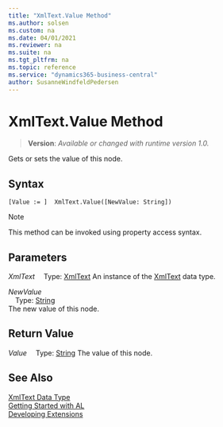 ```yaml
---
title: "XmlText.Value Method"
ms.author: solsen
ms.custom: na
ms.date: 04/01/2021
ms.reviewer: na
ms.suite: na
ms.tgt_pltfrm: na
ms.topic: reference
ms.service: "dynamics365-business-central"
author: SusanneWindfeldPedersen
---
```

[//]: # (START>DO_NOT_EDIT)
[//]: # (IMPORTANT:Do not edit any of the content between here and the END>DO_NOT_EDIT.)
[//]: # (Any modifications should be made in the .xml files in the ModernDev repo.)
# XmlText.Value Method
> **Version**: _Available or changed with runtime version 1.0._

Gets or sets the value of this node.


## Syntax
```
[Value := ]  XmlText.Value([NewValue: String])
```
> [!NOTE]
> This method can be invoked using property access syntax.
## Parameters
*XmlText*
&emsp;Type: [XmlText](xmltext-data-type.md)
An instance of the [XmlText](xmltext-data-type.md) data type.

*NewValue*  
&emsp;Type: [String](../string/string-data-type.md)  
The new value of this node.  


## Return Value
*Value*
&emsp;Type: [String](../string/string-data-type.md)
The value of this node.


[//]: # (IMPORTANT: END>DO_NOT_EDIT)
## See Also
[XmlText Data Type](xmltext-data-type.md)  
[Getting Started with AL](../../devenv-get-started.md)  
[Developing Extensions](../../devenv-dev-overview.md)